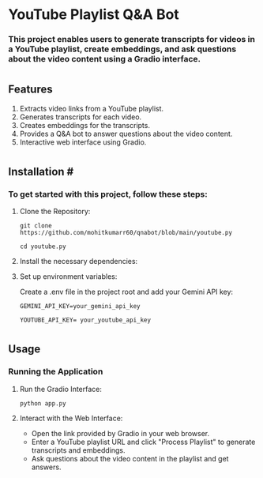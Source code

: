 # <h1>YouTube Playlist Q&A Bot </h1> #


<h3> This project enables users to generate transcripts for videos in a YouTube playlist, create embeddings, and ask questions about the video content using a Gradio interface. </h3> 

# <h2>Features</h2> #

1. Extracts video links from a YouTube playlist.
2. Generates transcripts for each video.
3. Creates embeddings for the transcripts.
4. Provides a Q&A bot to answer questions about the video content.
5. Interactive web interface using Gradio.

# <h2> Installation # </h2> 

<h3> To get started with this project, follow these steps: </h3>

1. Clone the Repository:

   `git clone https://github.com/mohitkumarr60/qnabot/blob/main/youtube.py `
   
   `cd youtube.py`

3. Install the necessary dependencies:


4. Set up environment variables:

   Create a .env file in the project root and add your Gemini API key:

   `GEMINI_API_KEY=your_gemini_api_key`

   `YOUTUBE_API_KEY= your_youtube_api_key`

# <h2> Usage</h2>  #

<h3> Running the Application </h3>

1. Run the Gradio Interface:

   `python app.py`

   
2. Interact with the Web Interface:

   * Open the link provided by Gradio in your web browser.
   * Enter a YouTube playlist URL and click "Process Playlist" to generate transcripts and embeddings.
   * Ask questions about the video content in the playlist and get answers.


